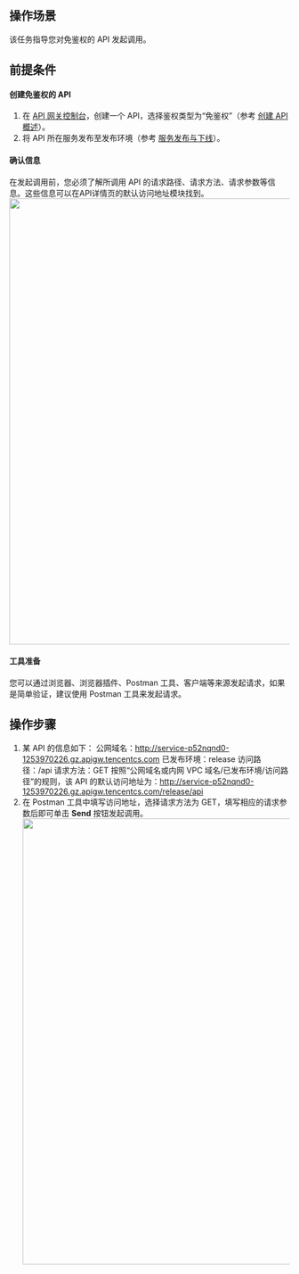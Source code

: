 ## 操作场景

该任务指导您对免鉴权的 API 发起调用。

## 前提条件

#### 创建免鉴权的 API

1. 在 [API 网关控制台](https://console.cloud.tencent.com/apigateway/index?rid=1)，创建一个 API，选择鉴权类型为“免鉴权”（参考 [创建 API 概述](https://cloud.tencent.com/document/product/628/11795)）。
2. 将 API 所在服务发布至发布环境（参考 [服务发布与下线](https://cloud.tencent.com/document/product/628/11809)）。

#### 确认信息

在发起调用前，您必须了解所调用 API 的请求路径、请求方法、请求参数等信息。这些信息可以在API详情页的默认访问地址模块找到。
 <img src="https://qcloudimg.tencent-cloud.cn/raw/09962891d24ad660ccca1776ff64f15d.png" width="800"/>

#### 工具准备

您可以通过浏览器、浏览器插件、Postman 工具、客户端等来源发起请求，如果是简单验证，建议使用 Postman 工具来发起请求。

## 操作步骤

1. 某 API 的信息如下：
   公网域名：http://service-p52nqnd0-1253970226.gz.apigw.tencentcs.com
   已发布环境：release
   访问路径：/api
   请求方法：GET
   按照“公网域名或内网 VPC 域名/已发布环境/访问路径”的规则，该 API 的默认访问地址为：http://service-p52nqnd0-1253970226.gz.apigw.tencentcs.com/release/api
2. 在 Postman 工具中填写访问地址，选择请求方法为 GET，填写相应的请求参数后即可单击 **Send** 按钮发起调用。
	  <img src="https://main.qcloudimg.com/raw/ff9f2537a989ebaa646945f074a69a95.png" width="800"/>

